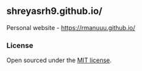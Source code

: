 
## shreyasrh9.github.io/

Personal website - https://rmanuuu.github.io/ 

### License

Open sourced under the [MIT license](LICENSE.md).
